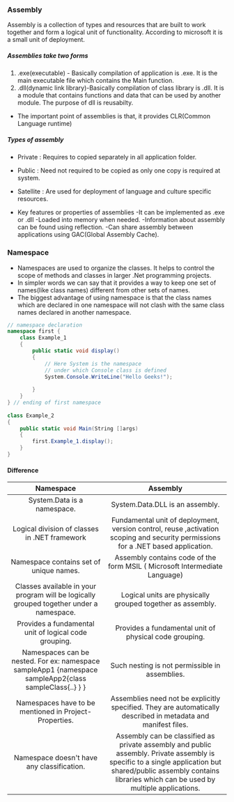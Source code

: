 ### Assembly
Assembly is a collection of types and resources that are built to work together and form a logical unit of functionality. According to microsoft it is a small unit of deployment. 

##### Assemblies take two forms
1. .exe(executable) - Basically compilation of application is .exe. It is the main executable file which contains the Main function.
2. .dll(dynamic link library)-Basically compilation of class library is .dll. It is a module that contains functions and data that can be used by another module. The purpose of dll is reusabilty.

* The important point of assemblies is that, it provides CLR(Common Language runtime)

##### Types of assembly
    
* Private : Requires to copied separately in all application folder.
* Public : Need not required to be copied as only one copy is required at system.
*  Satellite : Are used for deployment of language and culture specific resources. 

* Key features or properties of assemblies
    -It can be implemented as .exe or .dll
    -Loaded into memory when needed.
    -Information about assembly can be found using reflection.
    -Can share assembly between applications using GAC(Global Assembly Cache). 



### Namespace 
- Namespaces are used to organize the classes. It helps to control the scope of methods and classes in larger .Net programming projects.
- In simpler words we can say that it provides a way to keep one set of names(like class names) different from other sets of names.
- The biggest advantage of using namespace is that the class names which are declared in one namespace will not clash with the same class names declared in another namespace.
``` C#
// namespace declaration
namespace first { 
    class Example_1 
    {    
        public static void display()
        {
            // Here System is the namespace
            // under which Console class is defined
            System.Console.WriteLine("Hello Geeks!");
  
        }
    }    
} // ending of first namespace
  
class Example_2
{    
    public static void Main(String []args)
    {
        first.Example_1.display();              
    } 
} 
```
#### Difference
| Namespace        | Assembly           | 
| :--------------: |:-------------:| 
| System.Data is a namespace.  | System.Data.DLL is an assembly. | 
| Logical division of classes in .NET framework  | Fundamental unit of deployment, version control, reuse ,activation scoping and security permissions for a .NET based application. | 
| Namespace contains set of unique names.  | Assembly contains code of the form MSIL ( Microsoft Intermediate Language) |
| Classes available in your program will be logically grouped together under a namespace.  | Logical units are physically grouped together as assembly. |  
| Provides a fundamental unit of logical code grouping.      | Provides a fundamental unit of physical code grouping.      | 
| Namespaces can be nested. For ex: namespace sampleApp1 {namespace sampleApp2{class sampleClass{..} } }    | Such nesting is not permissible in assemblies.      | 
| Namespaces have to be mentioned in Project-Properties.    | Assemblies need not be explicitly specified. They are automatically described in metadata and manifest files.      | 
| Namespace doesn't have any classification.  | Assembly can be classified as private assembly and public assembly. Private assembly is specific to a single application but shared/public assembly contains libraries which can be used by multiple applications.     | 